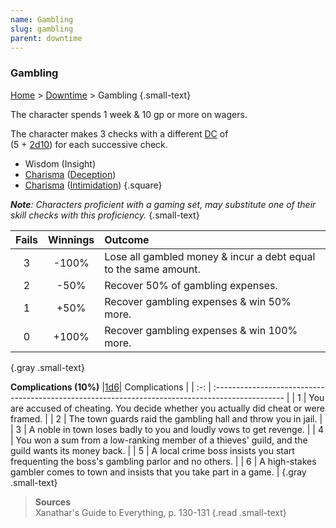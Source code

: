 ```yaml
---
name: Gambling
slug: gambling
parent: downtime
---
```

### Gambling
[Home](dm-operations-center) > [Downtime](downtime) > Gambling {.small-text}

The character spends 1 week & 10 gp or more on wagers.

The character makes 3 checks with a different [DC](difficulty-class) of <br/>
(5 + [2d10](/roll/2d10)) for each successive check.

- Wisdom (Insight)
- [Charisma](charisma) ([Deception](deception))
- [Charisma](charisma) ([Intimidation](intimidation))
{.square}

***Note**: Characters proficient with a gaming set, may substitute one of their skill checks with this proficiency.* {.small-text}

| Fails | Winnings | Outcome |
| :-----: | :--------: | :-------------------------------------------------------------- |
|    3    |   -100%    | Lose all gambled money & incur a debt equal to the same amount. |
|    2    |    -50%    | Recover 50% of gambling expenses.                               |
|    1    |    +50%    | Recover gambling expenses & win 50% more.                       |
|    0    |   +100%    | Recover gambling expenses & win 100% more.                      |
{.gray .small-text}

**Complications (10%)**
|[1d6](/roll/1d6)| Complications                                                                     |
| :-: | :----------------------------------------------------------------------------------------------- |
|  1  | You are accused of cheating. You decide whether you actually did cheat or were framed.           | 
|  2  | The town guards raid the gambling hall and throw you in jail.                                    |
|  3  | A noble in town loses badly to you and loudly vows to get revenge.                               |
|  4  | You won a sum from a low-ranking member of a thieves' guild, and the guild wants its money back. |
|  5  | A local crime boss insists you start frequenting the boss's gambling parlor and no others.       |
|  6  | A high-stakes gambler comes to town and insists that you take part in a game.                    |
{.gray .small-text}

> **Sources** <br/>
> Xanathar's Guide to Everything, p. 130-131
{.read .small-text}
